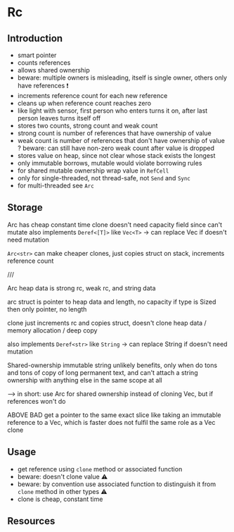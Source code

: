# Rc



## Introduction

- smart pointer
- counts references
- allows shared ownership
- beware: multiple owners is misleading, itself is single owner, others only have references ❗️
- increments reference count for each new reference
- cleans up when reference count reaches zero
- like light with sensor, first person who enters turns it on, after last person leaves turns itself off
- stores two counts, strong count and weak count
- strong count is number of references that have ownership of value
- weak count is number of references that don't have ownership of value
? beware: can still have non-zero weak count after value is dropped
- stores value on heap, since not clear whose stack exists the longest
- only immutable borrows, mutable would violate borrowing rules
- for shared mutable ownership wrap value in `RefCell`
- only for single-threaded, not thread-safe, not `Send` and `Sync`
- for multi-threaded see `Arc`



## Storage

Arc
has cheap constant time clone
doesn't need capacity field since can't mutate
also implements `Deref<[T]>` like `Vec<T>`
-> can replace Vec<T> if doesn't need mutation

`Arc<str>` can make cheaper clones, just copies struct on stack, increments reference count

///

Arc<str>
heap data is strong rc, weak rc, and string data

arc struct is pointer to heap data and length, no capacity
if type is Sized then only pointer, no length

clone just increments rc and copies struct, doesn't clone heap data / memory allocation / deep copy

also implements `Deref<str>` like `String`
-> can replace String if doesn't need mutation

Shared-ownership immutable string
unlikely benefits, only when
 do tons and tons of copy of long permanent text, and
 can't attach a string ownership with anything else in the same scope at all

--> in short: use Arc for shared ownership instead of cloning Vec, but if references won't do

ABOVE BAD
get a pointer to the same exact slice
like taking an immutable reference to a Vec, which is faster
 does not fulfil the same role as a Vec clone

## Usage

- get reference using `clone` method or associated function
- beware: doesn't clone value ⚠️
- beware: by convention use associated function to distinguish it from `clone` method in other types ⚠️
- clone is cheap, constant time



## Resources
